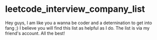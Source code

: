 # leetcode_interview_company_list
Hey guys, I am like you a wanna be coder and a deternination to get into fang ;) I believe you will find this list as helpful as I do. The list is via my friend's account. All the best!
